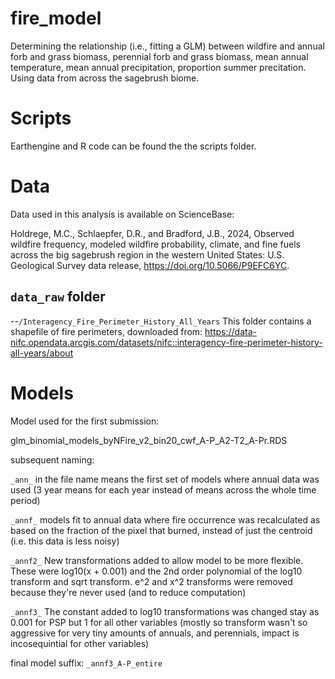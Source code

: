 # fire_model
Determining the relationship (i.e., fitting a GLM) between wildfire and  annual forb and grass biomass, perennial forb and grass biomass, mean annual temperature, mean annual precipitation, proportion summer precitation. Using data from across the sagebrush biome. 

# Scripts
Earthengine and R code can be found the the scripts folder. 

# Data

Data used in this analysis is available on ScienceBase:

Holdrege, M.C., Schlaepfer, D.R., and Bradford, J.B., 2024, Observed wildfire frequency, modeled wildfire probability, climate, and fine fuels across the big sagebrush region in the western United States: U.S. Geological Survey data release, https://doi.org/10.5066/P9EFC6YC.

## `data_raw` folder

--`/Interagency_Fire_Perimeter_History_All_Years`
This folder contains a shapefile of fire perimeters, downloaded from:
https://data-nifc.opendata.arcgis.com/datasets/nifc::interagency-fire-perimeter-history-all-years/about

# Models

Model used for the first submission:

glm_binomial_models_byNFire_v2_bin20_cwf_A-P_A2-T2_A-Pr.RDS

subsequent naming:

`_ann_` in the file name means the first set of models where annual data
was used (3 year means for each year instead of means across the whole time period)

`_annf_` models fit to annual data where fire occurrence was recalculated
as based on the fraction of the pixel that burned, instead of just the centroid (i.e. this data is less noisy)

`_annf2_` New transformations added to allow model to be more flexible. These were log10(x + 0.001)
and the 2nd order polynomial of the log10 transform and sqrt transform. e^2 and x^2 transforms
were removed because they're never used (and to reduce computation)

`_annf3_` The constant added to log10 transformations was changed stay as 0.001 for PSP but 1 for all
other variables (mostly so transform wasn't so aggressive for very tiny amounts of annuals, and perennials,
impact is incosequintial for other variables)

final model suffix: `_annf3_A-P_entire`
